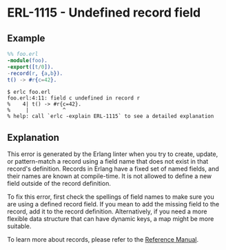 # ERL-1115 - Undefined record field

## Example

```erlang
%% foo.erl
-module(foo).
-export([t/0]).
-record(r, {a,b}).
t() -> #r{c=42}.
```

```
$ erlc foo.erl
foo.erl:4:11: field c undefined in record r
%    4| t() -> #r{c=42}.
%     |           ^
% help: call `erlc -explain ERL-1115` to see a detailed explanation
```

## Explanation

This error is generated by the Erlang linter when you try to create, update,
or pattern-match a record using a field name that does not exist in that
record's definition. Records in Erlang have a fixed set of named fields,
and their names are known at compile-time. It is not allowed to define a
new field outside of the record definition.

To fix this error, first check the spellings of field names to make sure
you are using a defined record field. If you mean to add the missing field
to the record, add it to the record definition. Alternatively, if you need
a more flexible data structure that can have dynamic keys, a map might
be more suitable.

To learn more about records, please refer to the [Reference Manual](`e:system:ref_man_records`).
